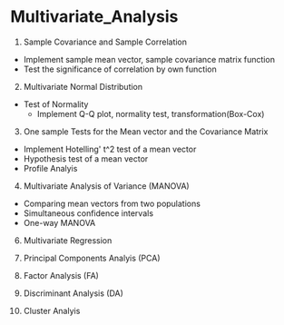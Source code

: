 # Multivariate_Analysis

1. Sample Covariance and Sample Correlation
- Implement sample mean vector, sample covariance matrix function
- Test the significance of correlation by own function
    
2. Multivariate Normal Distribution
- Test of Normality
  - Implement Q-Q plot, normality test, transformation(Box-Cox)
    
3. One sample Tests for the Mean vector and the Covariance Matrix
- Implement Hotelling' t^2 test of a mean vector
- Hypothesis test of a mean vector
- Profile Analyis
  
4. Multivariate Analysis of Variance (MANOVA)
- Comparing mean vectors from two populations
- Simultaneous confidence intervals
- One-way MANOVA

6. Multivariate Regression

7. Principal Components Analyis (PCA)

8. Factor Analysis (FA)

9. Discriminant Analysis (DA)

10. Cluster Analyis
